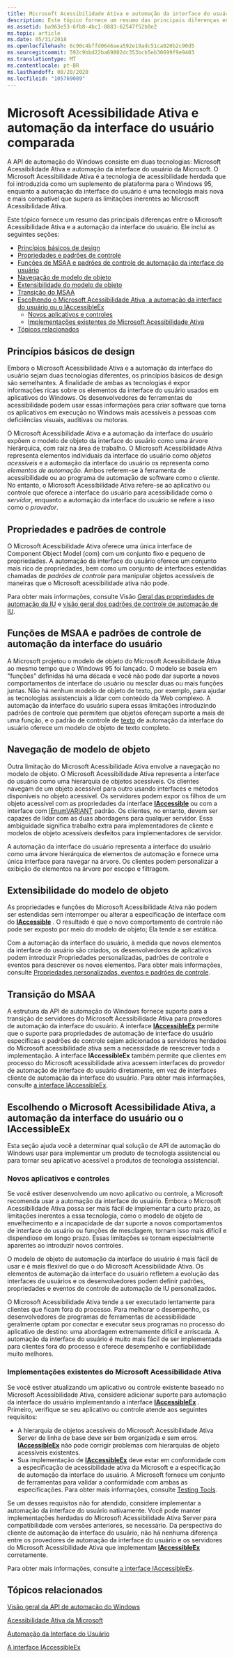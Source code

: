 ```yaml
---
title: Microsoft Acessibilidade Ativa e automação da interface do usuário comparada
description: Este tópico fornece um resumo das principais diferenças entre o Microsoft Acessibilidade Ativa e a automação da interface do usuário.
ms.assetid: ba963e53-6fb8-4bc1-8883-62547f52b0e2
ms.topic: article
ms.date: 05/31/2018
ms.openlocfilehash: 6c90c4bffd0646aea592e19adc51ca020b2c90d5
ms.sourcegitcommit: 592c9bbd22ba69802dc353bcb5eb30699f9e9403
ms.translationtype: MT
ms.contentlocale: pt-BR
ms.lasthandoff: 08/20/2020
ms.locfileid: "105769089"
---
```

# <a name="microsoft-active-accessibility-and-ui-automation-compared"></a>Microsoft Acessibilidade Ativa e automação da interface do usuário comparada

A API de automação do Windows consiste em duas tecnologias: Microsoft Acessibilidade Ativa e automação da interface do usuário da Microsoft. O Microsoft Acessibilidade Ativa é a tecnologia de acessibilidade herdada que foi introduzida como um suplemento de plataforma para o Windows 95, enquanto a automação da interface do usuário é uma tecnologia mais nova e mais compatível que supera as limitações inerentes ao Microsoft Acessibilidade Ativa.

Este tópico fornece um resumo das principais diferenças entre o Microsoft Acessibilidade Ativa e a automação da interface do usuário. Ele inclui as seguintes seções:

-   [Princípios básicos de design](#basic-design-principles)
-   [Propriedades e padrões de controle](#properties-and-control-patterns)
-   [Funções de MSAA e padrões de controle de automação da interface do usuário](#msaa-roles-and-ui-automation-control-patterns)
-   [Navegação de modelo de objeto](#object-model-navigation)
-   [Extensibilidade do modelo de objeto](#object-model-extensibility)
-   [Transição do MSAA](#transitioning-from-msaa)
-   [Escolhendo o Microsoft Acessibilidade Ativa, a automação da interface do usuário ou o IAccessibleEx](#choosing-microsoft-active-accessibility-ui-automation-or-iaccessibleex)
    -   [Novos aplicativos e controles](#new-applications-and-controls)
    -   [Implementações existentes do Microsoft Acessibilidade Ativa](#existing-microsoft-active-accessibility-implementations)
-   [Tópicos relacionados](#related-topics)

## <a name="basic-design-principles"></a>Princípios básicos de design

Embora o Microsoft Acessibilidade Ativa e a automação da interface do usuário sejam duas tecnologias diferentes, os princípios básicos de design são semelhantes. A finalidade de ambas as tecnologias é expor informações ricas sobre os elementos da interface do usuário usados em aplicativos do Windows. Os desenvolvedores de ferramentas de acessibilidade podem usar essas informações para criar software que torna os aplicativos em execução no Windows mais acessíveis a pessoas com deficiências visuais, auditivas ou motoras.

O Microsoft Acessibilidade Ativa e a automação da interface do usuário expõem o modelo de objeto da interface do usuário como uma árvore hierárquica, com raiz na área de trabalho. O Microsoft Acessibilidade Ativa representa elementos individuais da interface do usuário como *objetos acessíveis* e a automação da interface do usuário os representa como *elementos de automação*. Ambos referem-se à ferramenta de acessibilidade ou ao programa de automação de software como o *cliente*. No entanto, o Microsoft Acessibilidade Ativa refere-se ao aplicativo ou controle que oferece a interface do usuário para acessibilidade como o *servidor*, enquanto a automação da interface do usuário se refere a isso como o *provedor*.

## <a name="properties-and-control-patterns"></a>Propriedades e padrões de controle

O Microsoft Acessibilidade Ativa oferece uma única interface de Component Object Model (com) com um conjunto fixo e pequeno de propriedades. A automação da interface do usuário oferece um conjunto mais rico de propriedades, bem como um conjunto de interfaces estendidas chamadas de *padrões de controle* para manipular objetos acessíveis de maneiras que o Microsoft acessibilidade ativa não pode.

Para obter mais informações, consulte Visão [Geral das propriedades de automação da IU](uiauto-propertiesoverview.md) e [visão geral dos padrões de controle de automação de IU](uiauto-controlpatternsoverview.md).

## <a name="msaa-roles-and-ui-automation-control-patterns"></a>Funções de MSAA e padrões de controle de automação da interface do usuário

A Microsoft projetou o modelo de objeto do Microsoft Acessibilidade Ativa ao mesmo tempo que o Windows 95 foi lançado. O modelo se baseia em "funções" definidas há uma década e você não pode dar suporte a novos comportamentos de interface do usuário ou mesclar duas ou mais funções juntas. Não há nenhum modelo de objeto de texto, por exemplo, para ajudar as tecnologias assistenciais a lidar com conteúdo da Web complexo. A automação da interface do usuário supera essas limitações introduzindo padrões de controle que permitem que objetos ofereçam suporte a mais de uma função, e o padrão de controle de [texto](uiauto-implementingtextandtextrange.md) de automação da interface do usuário oferece um modelo de objeto de texto completo.

## <a name="object-model-navigation"></a>Navegação de modelo de objeto

Outra limitação do Microsoft Acessibilidade Ativa envolve a navegação no modelo de objeto. O Microsoft Acessibilidade Ativa representa a interface do usuário como uma hierarquia de objetos acessíveis. Os clientes navegam de um objeto acessível para outro usando interfaces e métodos disponíveis no objeto acessível. Os servidores podem expor os filhos de um objeto acessível com as propriedades da interface [**IAccessible**](/windows/desktop/api/oleacc/nn-oleacc-iaccessible) ou com a interface com [IEnumVARIANT](/windows/win32/api/oaidl/nn-oaidl-ienumvariant) padrão. Os clientes, no entanto, devem ser capazes de lidar com as duas abordagens para qualquer servidor. Essa ambiguidade significa trabalho extra para implementadores de cliente e modelos de objeto acessíveis desfeitos para implementadores de servidor.

A automação da interface do usuário representa a interface do usuário como uma árvore hierárquica de elementos de automação e fornece uma única interface para navegar na árvore. Os clientes podem personalizar a exibição de elementos na árvore por escopo e filtragem.

## <a name="object-model-extensibility"></a>Extensibilidade do modelo de objeto

As propriedades e funções do Microsoft Acessibilidade Ativa não podem ser estendidas sem interromper ou alterar a especificação de interface com do [**IAccessible**](/windows/desktop/api/oleacc/nn-oleacc-iaccessible) . O resultado é que o novo comportamento de controle não pode ser exposto por meio do modelo de objeto; Ela tende a ser estática.

Com a automação da interface do usuário, à medida que novos elementos da interface do usuário são criados, os desenvolvedores de aplicativos podem introduzir Propriedades personalizadas, padrões de controle e eventos para descrever os novos elementos. Para obter mais informações, consulte [Propriedades personalizadas, eventos e padrões de controle](uiauto-custompropertieseventscontrolpatterns.md).

## <a name="transitioning-from-msaa"></a>Transição do MSAA

A estrutura da API de automação do Windows fornece suporte para a transição de servidores do Microsoft Acessibilidade Ativa para provedores de automação da interface do usuário. A interface [**IAccessibleEx**](/windows/desktop/api/UIAutomationCore/nn-uiautomationcore-iaccessibleex) permite que o suporte para propriedades de automação de interface do usuário específicas e padrões de controle sejam adicionados a servidores herdados do Microsoft acessibilidade ativa sem a necessidade de reescrever toda a implementação. A interface **IAccessibleEx** também permite que clientes em processo do Microsoft acessibilidade ativa acessem interfaces do provedor de automação de interface do usuário diretamente, em vez de interfaces cliente de automação da interface do usuário. Para obter mais informações, consulte [a interface IAccessibleEx](iaccessibleex.md).

## <a name="choosing-microsoft-active-accessibility-ui-automation-or-iaccessibleex"></a>Escolhendo o Microsoft Acessibilidade Ativa, a automação da interface do usuário ou o IAccessibleEx

Esta seção ajuda você a determinar qual solução de API de automação do Windows usar para implementar um produto de tecnologia assistencial ou para tornar seu aplicativo acessível a produtos de tecnologia assistencial.

### <a name="new-applications-and-controls"></a>Novos aplicativos e controles

Se você estiver desenvolvendo um novo aplicativo ou controle, a Microsoft recomenda usar a automação da interface do usuário. Embora o Microsoft Acessibilidade Ativa possa ser mais fácil de implementar a curto prazo, as limitações inerentes a essa tecnologia, como o modelo de objeto de envelhecimento e a incapacidade de dar suporte a novos comportamentos de interface do usuário ou funções de mesclagem, tornam isso mais difícil e dispendioso em longo prazo. Essas limitações se tornam especialmente aparentes ao introduzir novos controles.

O modelo de objeto de automação da interface do usuário é mais fácil de usar e é mais flexível do que o do Microsoft Acessibilidade Ativa. Os elementos de automação da interface do usuário refletem a evolução das interfaces de usuários e os desenvolvedores podem definir padrões, propriedades e eventos de controle de automação de IU personalizados.

O Microsoft Acessibilidade Ativa tende a ser executado lentamente para clientes que ficam fora do processo. Para melhorar o desempenho, os desenvolvedores de programas de ferramentas de acessibilidade geralmente optam por conectar e executar seus programas no processo do aplicativo de destino: uma abordagem extremamente difícil e arriscada. A automação da interface do usuário é muito mais fácil de ser implementada para clientes fora do processo e oferece desempenho e confiabilidade muito melhores.

### <a name="existing-microsoft-active-accessibility-implementations"></a>Implementações existentes do Microsoft Acessibilidade Ativa

Se você estiver atualizando um aplicativo ou controle existente baseado no Microsoft Acessibilidade Ativa, considere adicionar suporte para automação da interface do usuário implementando a interface [**IAccessibleEx**](/windows/desktop/api/UIAutomationCore/nn-uiautomationcore-iaccessibleex) . Primeiro, verifique se seu aplicativo ou controle atende aos seguintes requisitos:

-   A hierarquia de objetos acessíveis do Microsoft Acessibilidade Ativa Server de linha de base deve ser bem organizada e sem erros. [**IAccessibleEx**](/windows/desktop/api/UIAutomationCore/nn-uiautomationcore-iaccessibleex) não pode corrigir problemas com hierarquias de objeto acessíveis existentes.
-   Sua implementação de [**IAccessibleEx**](/windows/desktop/api/UIAutomationCore/nn-uiautomationcore-iaccessibleex) deve estar em conformidade com a especificação de acessibilidade ativa da Microsoft e a especificação de automação da interface do usuário. A Microsoft fornece um conjunto de ferramentas para validar a conformidade com ambas as especificações. Para obter mais informações, consulte [Testing Tools](testing-tools.md).

Se um desses requisitos não for atendido, considere implementar a automação da interface do usuário nativamente. Você pode manter implementações herdadas do Microsoft Acessibilidade Ativa Server para compatibilidade com versões anteriores, se necessário. Da perspectiva do cliente de automação da interface do usuário, não há nenhuma diferença entre os provedores de automação da interface do usuário e os servidores do Microsoft Acessibilidade Ativa que implementam [**IAccessibleEx**](/windows/desktop/api/UIAutomationCore/nn-uiautomationcore-iaccessibleex) corretamente.

Para obter mais informações, consulte [a interface IAccessibleEx](iaccessibleex.md).

## <a name="related-topics"></a>Tópicos relacionados

<dl> <dt>

[Visão geral da API de automação do Windows](windows-automation-api-overview.md)
</dt> <dt>

[Acessibilidade Ativa da Microsoft](microsoft-active-accessibility.md)
</dt> <dt>

[Automação da Interface do Usuário](entry-uiauto-win32.md)
</dt> <dt>

[A interface IAccessibleEx](iaccessibleex.md)
</dt> </dl>

 

 